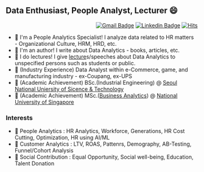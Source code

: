 ## Data Enthusiast, People Analyst, Lecturer 😄

<div align=right>

[![Gmail Badge](https://img.shields.io/badge/Gmail-d14836?style=flat-square&logo=Gmail&logoColor=white&link=mailto:aitwillz@gmail.com)](mailto:aitwillz@gmail.com)
[![Linkedin Badge](https://img.shields.io/badge/-LinkedIn-blue?style=flat-square&logo=Linkedin&logoColor=white&link=https://www.linkedin.com/in/da-devangelist/)](https://www.linkedin.com/in/da-devangelist/)
[![Hits](https://hits.seeyoufarm.com/api/count/incr/badge.svg?url=https%3A%2F%2Fgithub.com%2Fhwaneest&count_bg=%2379C83D&title_bg=%23555555&icon=&icon_color=%23E7E7E7&title=hits&edge_flat=false)](https://hits.seeyoufarm.com)

</div> 

 - 🌱 I'm a People Analytics Specialist! I analyze data related to HR matters - Organizational Culture, HRM, HRD, etc.
 - 🌱 I'm an author! I write about Data Analytics - books, articles, etc.
 - 🌱 I do lectures! I give <a href="https://hwaneest.github.io/lecture/" target="_blank">lecture</a>s/speeches about Data Analytics to unspecified persons such as students or public.  
 - 🌱 (Industry Experience) Data Analyst within e-Commerce, game, and manufacturing industry - ex-Coupang, ex-UPS
 - 🌱 (Academic Achievement) BSc.(Industrial Engineering) @ <a href="https://en.seoultech.ac.kr/" target="_blank">Seoul National Uniersity of Sicence & Technology</a>
 - 🌱 (Academic Achievement) MSc.(<a href="https://msba.nus.edu.sg/" target="_blank">Business Analytics</a>) @ <a href="https://www.nus.edu.sg/" target="_blank">National University of Singapore</a>

### Interests 
 - 👋 People Analytics : HR Analytics, Workforce, Generations, HR Cost Cutting, Optimization, HR using AI/ML
 - 👋 Customer Analytics : LTV, ROAS, Pattenrs, Demography, AB-Testing, Funnel/Cohort Analysis
 - 👋 Social Contribution : Equal Opportunity, Social well-being, Education, Talent Donation
 
<!--

<h3> Github Statistics </h3>

![Hwan's github stats](https://github-readme-stats.vercel.app/api?username=hwaneest&count_private=true&theme=radical)

<div align=center>

</div>

-->

<!--
**hwaneest/hwaneest** is a ✨ _special_ ✨ repository because its `README.md` (this file) appears on your GitHub profile.

Here are some ideas to get you started:

- 🔭 I’m currently working on ...
- 🌱 I’m currently learning ...
- 👯 I’m looking to collaborate on ...
- 🤔 I’m looking for help with ...
- 💬 Ask me about ...
- 📫 How to reach me: ...
- 😄 Pronouns: ...
- ⚡ Fun fact: ...
- 👋
-->
